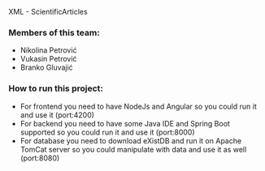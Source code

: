 XML - ScientificArticles

### Members of this team:
- Nikolina Petrović
- Vukasin Petrović 
- Branko Gluvajić

### How to run this project:
- For frontend you need to have NodeJs and Angular so you could run it and use it (port:4200)
- For backend you need to have some Java IDE and Spring Boot supported so you could run it and use it (port:8000)
- For database you need to download eXistDB and run it on Apache TomCat server so you could manipulate with data and use it as well (port:8080)
